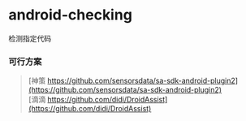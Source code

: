 # android-checking
检测指定代码

### 可行方案
> [神策 https://github.com/sensorsdata/sa-sdk-android-plugin2](https://github.com/sensorsdata/sa-sdk-android-plugin2)  
> [滴滴 https://github.com/didi/DroidAssist](https://github.com/didi/DroidAssist)
